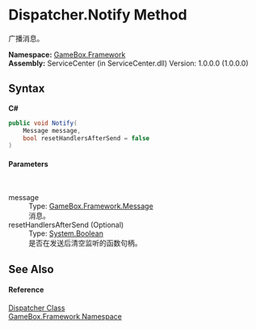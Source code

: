 # Dispatcher.Notify Method 
 

广播消息。

**Namespace:**&nbsp;<a href="a8957fe6-9cc0-3a6d-cd5c-a2a246efee1e">GameBox.Framework</a><br />**Assembly:**&nbsp;ServiceCenter (in ServiceCenter.dll) Version: 1.0.0.0 (1.0.0.0)

## Syntax

**C#**<br />
``` C#
public void Notify(
	Message message,
	bool resetHandlersAfterSend = false
)
```


#### Parameters
&nbsp;<dl><dt>message</dt><dd>Type: <a href="fbb77cf2-ca1a-d796-6639-bec63b9ccf94">GameBox.Framework.Message</a><br />消息。</dd><dt>resetHandlersAfterSend (Optional)</dt><dd>Type: <a href="http://msdn2.microsoft.com/zh-cn/library/a28wyd50" target="_blank">System.Boolean</a><br />是否在发送后清空监听的函数句柄。</dd></dl>

## See Also


#### Reference
<a href="1164a622-f7ed-728c-d0e2-c3947edb1cfa">Dispatcher Class</a><br /><a href="a8957fe6-9cc0-3a6d-cd5c-a2a246efee1e">GameBox.Framework Namespace</a><br />